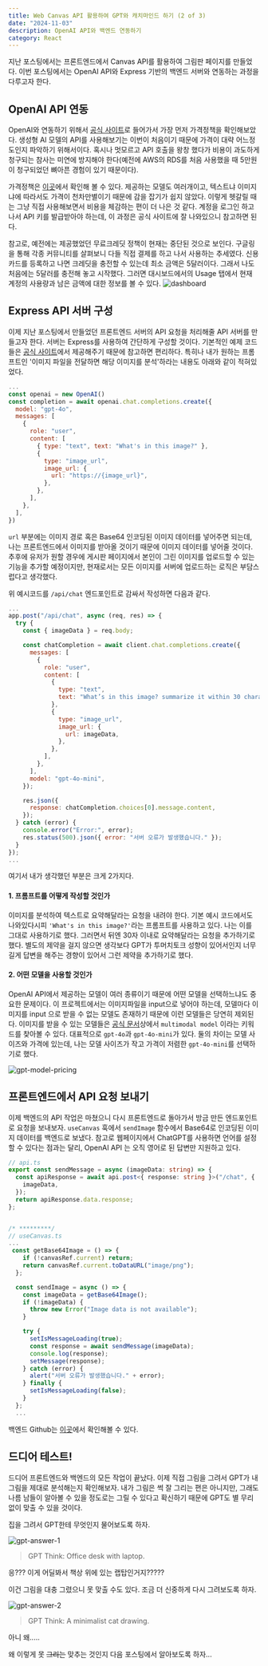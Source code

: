 ```yaml
---
title: Web Canvas API 활용하여 GPT와 캐치마인드 하기 (2 of 3)
date: "2024-11-03"
description: OpenAI API와 백엔드 연동하기
category: React
---
```


지난 포스팅에서는 프론트엔드에서 Canvas API를 활용하여 그림판 페이지를 만들었다. 이번 포스팅에서는 OpenAI API와 Express 기반의 백엔드 서버와 연동하는 과정을 다루고자 한다.

## OpenAI API 연동

OpenAI와 연동하기 위해서 [공식 사이트](https://openai.com/index/openai-api/)로 들어가서 가장 먼저 가격정책을 확인해보았다. 생성형 AI 모델의 API를 사용해보기는 이번이 처음이기 때문에 가격이 대략 어느정도인지 파악하기 위해서이다. 혹시나 멋모르고 API 호출을 왕창 했다가 비용이 과도하게 청구되는 참사는 미연에 방지해야 한다(예전에 AWS의 RDS를 처음 사용했을 때 5만원이 청구되었던 뼈아픈 경험이 있기 때문이다).

가격정책은 [이곳](https://openai.com/api/pricing/)에서 확인해 볼 수 있다. 제공하는 모델도 여러개이고, 텍스트냐 이미지냐에 따라서도 가격이 천차만별이기 때문에 감을 잡기가 쉽지 않았다. 이렇게 헷갈릴 때는 그냥 직접 사용해보면서 비용을 체감하는 편이 더 나은 것 같다. 계정을 로그인 하고 나서 API 키를 발급받아야 하는데, 이 과정은 공식 사이트에 잘 나와있으니 참고하면 된다.

참고로, 예전에는 제공했었던 무료크레딧 정책이 현재는 중단된 것으로 보인다. 구글링을 통해 각종 커뮤니티를 살펴보니 다들 직접 결제를 하고 나서 사용하는 추세였다. 신용카드를 등록하고 나면 크레딧을 충전할 수 있는데 최소 금액은 5달러이다. 그래서 나도 처음에는 5달러를 충전해 놓고 시작했다. 그러면 대시보드에서의 Usage 탭에서 현재 계정의 사용량과 남은 금액에 대한 정보를 볼 수 있다.
![dashboard](https://github.com/user-attachments/assets/6aae1d06-1690-416c-8529-d50df8dd62d6)

## Express API 서버 구성

이제 지난 포스팅에서 만들었던 프론트엔드 서버의 API 요청을 처리해줄 API 서버를 만들고자 한다. 서버는 Express를 사용하여 간단하게 구성할 것이다. 기본적인 예제 코드들은 [공식 사이트](https://platform.openai.com/docs/guides/text-generation)에서 제공해주기 때문에 참고하면 편리하다. 특히나 내가 원하는 프롬프트인 '이미지 파일을 전달하면 해당 이미지를 분석'하라는 내용도 아래와 같이 적혀있었다.

```js
...
const openai = new OpenAI()
const completion = await openai.chat.completions.create({
  model: "gpt-4o",
  messages: [
    {
      role: "user",
      content: [
        { type: "text", text: "What's in this image?" },
        {
          type: "image_url",
          image_url: {
            url: "https://{image_url}",
          },
        },
      ],
    },
  ],
})
```

`url` 부분에는 이미지 경로 혹은 Base64 인코딩된 이미지 데이터를 넣어주면 되는데, 나는 프론트엔드에서 이미지를 받아올 것이기 때문에 이미지 데이터를 넣어줄 것이다. 추후에 유저가 원할 경우에 게시판 페이지에서 본인이 그린 이미지를 업로드할 수 있는 기능을 추가할 예정이지만, 현재로서는 모든 이미지를 서버에 업로드하는 로직은 부담스럽다고 생각했다.

위 예시코드를 `/api/chat` 엔드포인트로 감싸서 작성하면 다음과 같다.

```js
...
app.post("/api/chat", async (req, res) => {
  try {
    const { imageData } = req.body;

    const chatCompletion = await client.chat.completions.create({
      messages: [
        {
          role: "user",
          content: [
            {
              type: "text",
              text: "What’s in this image? summarize it within 30 characters",
            },
            {
              type: "image_url",
              image_url: {
                url: imageData,
              },
            },
          ],
        },
      ],
      model: "gpt-4o-mini",
    });

    res.json({
      response: chatCompletion.choices[0].message.content,
    });
  } catch (error) {
    console.error("Error:", error);
    res.status(500).json({ error: "서버 오류가 발생했습니다." });
  }
});
...
```

여기서 내가 생각했던 부분은 크게 2가지다.

#### 1. 프롬프트를 어떻게 작성할 것인가

이미지를 분석하여 텍스트로 요약해달라는 요청을 내려야 한다. 기본 예시 코드에서도 나와있다시피 `'What's in this image?'`라는 프롬프트를 사용하고 있다. 나는 이를 그대로 사용하기로 했다. 그러면서 뒤엔 30자 이내로 요약해달라는 요청을 추가하기로 했다. 별도의 제약을 걸지 않으면 생각보다 GPT가 투머치토크 성향이 있어서인지 너무 길게 답변을 해주는 경향이 있어서 그런 제약을 추가하기로 했다.

#### 2. 어떤 모델을 사용할 것인가

OpenAI API에서 제공하는 모델이 여러 종류이기 때문에 어떤 모델을 선택하느냐도 중요한 문제이다. 이 프로젝트에서는 이미지파일을 input으로 넣어야 하는데, 모델마다 이미지를 input 으로 받을 수 없는 모델도 존재하기 때문에 이런 모델들은 당연히 제외된다. 이미지를 받을 수 있는 모델들은 [공식 문서](https://platform.openai.com/docs/models)상에서 `multimodal model` 이라는 키워드를 찾아볼 수 있다. 대표적으로 `gpt-4o`과 `gpt-4o-mini`가 있다. 둘의 차이는 모델 사이즈와 가격에 있는데, 나는 모델 사이즈가 작고 가격이 저렴한 `gpt-4o-mini`를 선택하기로 했다.

![gpt-model-pricing](https://res.cloudinary.com/dxnnrbhbk/image/upload/v1737983310/blog/assets/5e5a8cf5-63b5-41d5-96d7-888a07376b64_ajxann.png)

## 프론트엔드에서 API 요청 보내기

이제 백엔드의 API 작업은 마쳤으니 다시 프론트엔드로 돌아가서 방금 만든 엔드포인트로 요청을 보내보자.
`useCanvas` 훅에서 `sendImage` 함수에서 Base64로 인코딩된 이미지 데이터를 백엔드로 보냈다. 참고로 웹페이지에서 ChatGPT를 사용하면 언어를 설정할 수 있다는 점과는 달리, OpenAI API 는 오직 영어로 된 답변만 지원하고 있다.

```ts
// api.ts
export const sendMessage = async (imageData: string) => {
  const apiResponse = await api.post<{ response: string }>("/chat", {
    imageData,
  });
  return apiResponse.data.response;
};


/* *********/
// useCanvas.ts
...
 const getBase64Image = () => {
    if (!canvasRef.current) return;
    return canvasRef.current.toDataURL("image/png");
  };

  const sendImage = async () => {
    const imageData = getBase64Image();
    if (!imageData) {
      throw new Error("Image data is not available");
    }

    try {
      setIsMessageLoading(true);
      const response = await sendMessage(imageData);
      console.log(response);
      setMessage(response);
    } catch (error) {
      alert("서버 오류가 발생했습니다." + error);
    } finally {
      setIsMessageLoading(false);
    }
  };
  ...
```

백엔드 Github는 [이곳](https://github.com/hjhj97/gpt-drawing-quiz.backend)에서 확인해볼 수 있다.

## 드디어 테스트!

드디어 프론트엔드와 백엔드의 모든 작업이 끝났다. 이제 직접 그림을 그려서 GPT가 내 그림을 제대로 분석해는지 확인해보자. 내가 그림은 썩 잘 그리는 편은 아니지만, 그래도 나름 남들이 알아볼 수 있을 정도로는 그릴 수 있다고 확신하기 때문에 GPT도 별 무리없이 맞출 수 있을 것이다.

집을 그려서 GPT한테 무엇인지 물어보도록 하자.

![gpt-answer-1](https://res.cloudinary.com/dxnnrbhbk/image/upload/v1737983312/blog/assets/2028f8ae-4415-4f45-9fbb-9a3db962fcc0_t9jmtz.png)

> GPT Think: Office desk with laptop.

응??? 이게 어딜봐서 책상 위에 있는 랩탑인거지?????

이건 그림을 대충 그렸으니 못 맞출 수도 있다. 조금 더 신중하게 다시 그려보도록 하자.

![gpt-answer-2](https://res.cloudinary.com/dxnnrbhbk/image/upload/v1737983311/blog/assets/37e9d201-d75e-4b8f-8349-0aabddb76987_zqk5zz.png)

> GPT Think: A minimalist cat drawing.

아니 왜.....

왜 이렇게 못 ~~그리는~~ 맞추는 것인지 다음 포스팅에서 알아보도록 하자...
